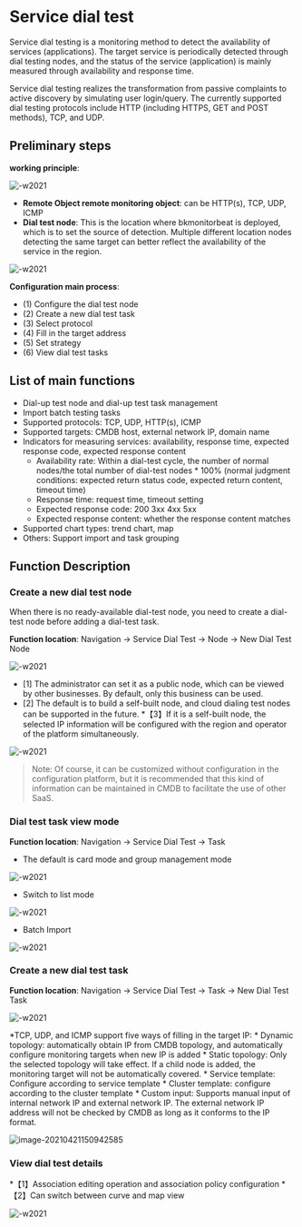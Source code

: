 # Service dial test

Service dial testing is a monitoring method to detect the availability of services (applications). The target service is periodically detected through dial testing nodes, and the status of the service (application) is mainly measured through availability and response time.

Service dial testing realizes the transformation from passive complaints to active discovery by simulating user login/query. The currently supported dial testing protocols include HTTP (including HTTPS, GET and POST methods), TCP, and UDP.

## Preliminary steps

**working principle**:

![-w2021](media/15769111230760.jpg)

* **Remote Object remote monitoring object**: can be HTTP(s), TCP, UDP, ICMP
* **Dial test node**: This is the location where bkmonitorbeat is deployed, which is to set the source of detection. Multiple different location nodes detecting the same target can better reflect the availability of the service in the region.

![-w2021](media/15754459844425.jpg)

**Configuration main process**:

* (1) Configure the dial test node
* (2) Create a new dial test task
* (3) Select protocol
* (4) Fill in the target address
* (5) Set strategy
* (6) View dial test tasks

## List of main functions

* Dial-up test node and dial-up test task management
* Import batch testing tasks
* Supported protocols: TCP, UDP, HTTP(s), ICMP
* Supported targets: CMDB host, external network IP, domain name
* Indicators for measuring services: availability, response time, expected response code, expected response content
     * Availability rate: Within a dial-test cycle, the number of normal nodes/the total number of dial-test nodes * 100% (normal judgment conditions: expected return status code, expected return content, timeout time)
     * Response time: request time, timeout setting
     * Expected response code: 200 3xx 4xx 5xx
     * Expected response content: whether the response content matches
* Supported chart types: trend chart, map
* Others: Support import and task grouping

## Function Description

### Create a new dial test node

When there is no ready-available dial-test node, you need to create a dial-test node before adding a dial-test task.

**Function location**: Navigation → Service Dial Test → Node → New Dial Test Node

![-w2021](media/15771084983223.jpg)

* [1] The administrator can set it as a public node, which can be viewed by other businesses. By default, only this business can be used.
* [2] The default is to build a self-built node, and cloud dialing test nodes can be supported in the future.
*【3】If it is a self-built node, the selected IP information will be configured with the region and operator of the platform simultaneously.

![-w2021](media/15771090963329.jpg)

> Note: Of course, it can be customized without configuration in the configuration platform, but it is recommended that this kind of information can be maintained in CMDB to facilitate the use of other SaaS.

### Dial test task view mode

**Function location**: Navigation → Service Dial Test → Task

* The default is card mode and group management mode

![-w2021](media/15754459509275.jpg)

* Switch to list mode

![-w2021](media/15771078754865.jpg)

* Batch Import

![-w2021](media/15771532908360.jpg)

### Create a new dial test task

**Function location**: Navigation → Service Dial Test → Task → New Dial Test Task

![-w2021](media/15754460310042.jpg)

*TCP, UDP, and ICMP support five ways of filling in the target IP:
     * Dynamic topology: automatically obtain IP from CMDB topology, and automatically configure monitoring targets when new IP is added
     * Static topology: Only the selected topology will take effect. If a child node is added, the monitoring target will not be automatically covered.
     * Service template: Configure according to service template
     * Cluster template: configure according to the cluster template
     * Custom input: Supports manual input of internal network IP and external network IP. The external network IP address will not be checked by CMDB as long as it conforms to the IP format.

![image-20210421150942585](media/image-20210421150942585.png)

### View dial test details

*【1】Association editing operation and association policy configuration
*【2】Can switch between curve and map view

![-w2021](media/16044653735836.jpg)